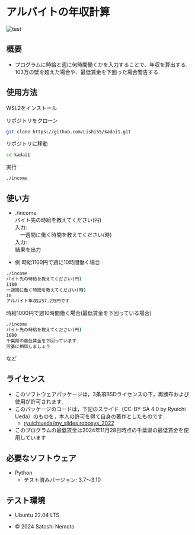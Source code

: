 # アルバイトの年収計算
![test](https://github.com/Lishi55/kadai1/actions/workflows/test.yml/badge.svg)

## 概要
- プログラムに時給と週に何時間働くかを入力することで、年収を算出する.<br>
103万の壁を超えた場合や、最低賃金を下回った場合警告する.

## 使用方法

WSL2をインストール

リポジトリをクローン
```bash
git clone https://github.com/Lishi55/kadai1.git
```

リポジトリに移動
```bash
cd kadai1
```

実行
```bash
./income
```

## 使い方
- ./income <br>
  バイト先の時給を教えてください(円)<br>
  入力:<br>
　一週間に働く時間を教えてください(時)<br>
  入力:<br> 
  結果を出力<br>

- 例
時給1100円で週に10時間働く場合
```bash
./income
バイト先の時給を教えてください(円)
1100
一週間に働く時間を教えてください(時)
10
アルバイト年収は57.2万円です
```

時給1000円で週10時間働く場合(最低賃金を下回っている場合)
```bash
./income
バイト先の時給を教えてください(円)
1000
千葉県の最低賃金を下回っています
労基に相談しましょう
```
など

## ライセンス
- このソフトウェアパッケージは，3条項BSDライセンスの下，再頒布および使用が許可されます．
- このパッケージのコードは，下記のスライド（CC-BY-SA 4.0 by Ryuichi Ueda）のものを，本人の許可を得て自身の著作としたものです．
    - [ryuichiueda/my_slides robosys_2022](https://github.com/ryuichiueda/my_slides/tree/master/robosys_2022)
- このプログラムの最低賃金は2024年11月28日時点の千葉県の最低賃金を使用しています
## 必要なソフトウェア
- Python
  - テスト済みバージョン: 3.7〜3.10

## テスト環境
- Ubuntu 22.04 LTS

- © 2024 Satoshi Nemoto
